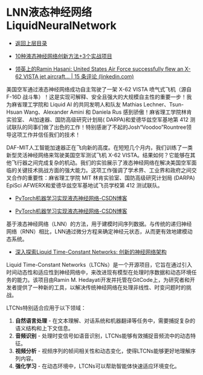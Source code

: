 # LNN液态神经网络LiquidNeuralNetwork

- [返回上层目录](../deep-learning.md)



* [10种液态神经网络创新方法+3个实战项目](https://deepshare.feishu.cn/docx/LApid7cEUo8CRIxbxE1cgpZLnxf?from=from_copylink)



* [领英上的Ramin Hasani: United States Air Force successfully flew an X-62 VISTA jet aircraft… | 15 条评论 (linkedin.com)](https://www.linkedin.com/posts/raminhasani_united-states-air-force-successfully-flew-activity-7149103321365049345-9eys)

美国空军通过液态神经网络成功自主驾驶了一架 X-62 VISTA 喷气式飞机（源自 F-16D 战斗隼）！这是实现可解释、安全且强大的大规模自主性的重要一步！我为麻省理工学院和 Liquid AI 的共同发明人和队友 Mathias Lechner、Tsun-Hsuan Wang、Alexander Amini 和 Daniela Rus 感到骄傲！麻省理工学院林肯实验室、 AI加速器、国防高级研究计划局( DARPA)和爱德华兹空军基地第 412 测试联队的同事们做了出色的工作！特别感谢了不起的Josh“Voodoo”Rountree领导这项工作并信任我们的技术！

DAF-MIT人工智能加速器正在飞向新的高度。在短短几个月内，我们训练了一类新型灵活神经网络来驾驶美国空军测试飞机 X-62 VISTA。结果如何？它能够在其他飞行器之间完成复杂的机动。我们的实验展示了液态神经网络在解决美国空军面临的关键技术挑战方面的强大能力。这项工作强调了学术界、工业界和政府之间交叉合作的重要性：麻省理工学院 MIT 林肯实验室、国防高级研究计划局 (DARPA)  EpiSci  AFWERX和爱德华兹空军基地试飞员学校第 412 测试联队。

* [PyTorch机器学习实现液态神经网络-CSDN博客](https://blog.csdn.net/csdn1561168266/article/details/138510123)



* [PyTorch机器学习实现液态神经网络-CSDN博客](https://blog.csdn.net/csdn1561168266/article/details/138510123)

基于液态神经网络（LNN）的方法，用于建模时间序列数据。与传统的递归神经网络（RNN）相比，LNN通过微分方程来确定神经元状态，从而更有效地建模动态系统。

* [深入探索Liquid Time-Constant Networks: 创新的神经网络架构](https://blog.csdn.net/gitblog_00048/article/details/138178891)

Liquid Time-Constant Networks（LTCNs）是一个开源项目，它旨在通过引入时间动态性和适应性到神经网络中，来改进现有模型在处理时序数据和动态环境任务的能力。该项目由Ramin M. Hedayati开发并托管在GitCode上，为研究者和开发者提供了一种新的工具，以解决传统神经网络在处理非线性、时变问题时的挑战。

LTCNs特别适合应用于以下领域：

1. **自然语言处理** - 在文本理解、对话系统和机器翻译等任务中，需要捕捉复杂的语义结构和上下文信息。
2. **音频识别** - 处理时变信号如语音识别，LTCNs能够有效捕捉音频流中的动态特征。
3. **视频分析** - 视频序列的帧间相关性和动态变化，使得LTCNs能够更好地理解序列内容。
4. **强化学习** - 在动态环境中，LTCNs可以帮助智能体快速适应环境变化。
